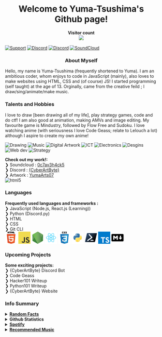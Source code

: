  <body>
      <h1 style="text-align:center">Welcome to Yuma-Tsushima's Github page!</h1>
      <p></p>
   </body>
   
   <p align="center"> 
  <b>Visitor count </b><br>
  <img src="https://profile-counter.glitch.me/Yuma-Tsushima07/count.svg" />
</p>
   
[![Support](https://img.shields.io/badge/Support-Buy%20us%20a%20Pizza-orange.svg?style=for-the-badge&logo=patreon)](https://www.patreon.com/Order_of_the_Black_Knights_C2_bot)
[![Discord](https://img.shields.io/badge/C2's%20Place-Join%20us%20for%20a%20chat-blue.svg?style=for-the-badge&logo=discord)](https://disboard.org/server/711260885531885648)
[![Discord](https://img.shields.io/badge/Join%20to%20chat-CyberArtByte-blue.svg?style=for-the-badge&logo=discord)](https://discord.gg/mNAWykv67W)
[![SoundCloud](https://img.shields.io/badge/Sound-Cloud-red.svg?style=for-the-badge&logo=soundcloud)](https://soundcloud.com/0c7av3h4ck5)

<body>
      <h3 style="text-align:center">About Myself</h3>
      <p>Hello, my name is Yuma-Tsushima (frequently shortened to Yuma). I am an ambitious coder, whom enjoys to code in JavaScript (mainly), also loves to make websites using HTML, CSS and (of course) JS! I started programming (self taught) at the age of 13. Orginally, came from the creative feild ; I draw/sing/animate/make music. </p>
   </body>

### Talents and Hobbies
<p>I love to draw [been drawing all of my life], play strategy games, code and do ctf! I am also good at animation, making AMVs and image editing. My favourite game is Mindustry, followed by Flow Free and Sudoku. I love watching anime (with seriousness I love Code Geass; relate to Lelouch a lot) although I aspire to create my own anime!</p>

![Drawing](https://img.shields.io/static/v1?style=flat-square&label=%E2%A0%80&color=555&labelColor=%23e34c26&message=Drawing%20|%20A*)
![Music](https://img.shields.io/static/v1?style=flat-square&label=%E2%A0%80&color=555&labelColor=%23563d7c&message=Music%20|%20B)
![Digital Artwork](https://img.shields.io/static/v1?style=flat-square&label=%E2%A0%80&color=555&labelColor=%232b7489&message=Digital%20Artwork%20|%2080%)
![ICT](https://img.shields.io/static/v1?style=flat-square&label=%E2%A0%80&color=555&labelColor=68A063&message=ICT%20|%20A)
![Electronics](https://img.shields.io/static/v1?style=flat-square&label=%E2%A0%80&color=555&labelColor=61DBFB&message=Electronics%20|%20A)
![Desgins](https://img.shields.io/static/v1?style=flat-square&label=%E2%A0%80&color=555&labelColor=306998&message=Designs%20|%2085%)
![Web dev](https://img.shields.io/static/v1?style=flat-square&label=%E2%A0%80&color=555&labelColor=602C50&message=Web%20Development%20|%2080%)
![Strategy](https://img.shields.io/static/v1?style=flat-square&label=%E2%A0%80&color=555&labelColor=764abc&message=Strategy%20|%2095%)

<b> Check out my work!: </b> <br>
❯ Soundcloud : [0c7av3h4ck5](https://soundcloud.com/0c7av3h4ck5) <br>
❯ Discord : [{CyberArtByte}](https://discord.gg/mNAWykv67W)  <br>
❯ Artwork : [YumaArts07](https://medibang.com/u/YumaArts07/) <br>
<img src="https://w.soundcloud.com/player/?url=https%3A//api.soundcloud.com/playlists/1234616596&color=%23eb2653&auto_play=true&hide_related=false&show_comments=true&show_user=true&show_reposts=false&show_teaser=true%22%3E" alt="html5" width="40" height="40"/>

### Languages

<b> Frequently used languages and frameworks :</b> <br>
❯ JavaScript (Node.js, React.js (Learning)) <br>
❯ Python (Discord.py) <br>
❯ HTML <br>
❯ CSS <br>
❯ Git CLI <br>
<img src="https://raw.githubusercontent.com/github/explore/80688e429a7d4ef2fca1e82350fe8e3517d3494d/topics/html/html.png" alt="html5" width="40" height="40"/>
<img src="https://raw.githubusercontent.com/github/explore/80688e429a7d4ef2fca1e82350fe8e3517d3494d/topics/javascript/javascript.png" alt="javascript" width="40" height="40"/> <img src="https://raw.githubusercontent.com/github/explore/80688e429a7d4ef2fca1e82350fe8e3517d3494d/topics/nodejs/nodejs.png" alt="nodejs" width="40" height="40"/>
<img src="https://raw.githubusercontent.com/github/explore/80688e429a7d4ef2fca1e82350fe8e3517d3494d/topics/react/react.png" alt="react" width="40" height="40"/>
<img src="https://raw.githubusercontent.com/github/explore/80688e429a7d4ef2fca1e82350fe8e3517d3494d/topics/css/css.png" alt="css" width="40" height="40"/>
<img src="https://raw.githubusercontent.com/github/explore/80688e429a7d4ef2fca1e82350fe8e3517d3494d/topics/python/python.png" alt="css" width="40" height="40"/>
<img src="https://raw.githubusercontent.com/github/explore/80688e429a7d4ef2fca1e82350fe8e3517d3494d/topics/powershell/powershell.png" alt="css" width="40" height="40"/>
<img src="https://raw.githubusercontent.com/github/explore/80688e429a7d4ef2fca1e82350fe8e3517d3494d/topics/typescript/typescript.png" alt="css" width="40" height="40"/>
<img src="https://raw.githubusercontent.com/github/explore/80688e429a7d4ef2fca1e82350fe8e3517d3494d/topics/markdown/markdown.png" alt="css" width="40" height="40"/>




### Upcoming Projects

<b> Some exciting  projects: </b> <br>
❯ {CyberArtByte} Discord Bot <br>
❯ Code Geass <br>
❯ Hacker101 Writeup <br>
❯ Python101 Writeup <br>
❯ {CyberArtByte} Website <br>

### Info Summary 


<details>
 <summary> <u><b> Random Facts </u></b> </summary>
  
 ```javascript
const Yuma-Tsushima = {
    pronouns: "He" | "Him", //yes
    code: ["Javascript", "Python", "Bash", "Shell"], 
    os: ["Windows 10", "Linux","Android"],
    linux: {
       distros: ["Ubuntu","Parrot"],
    askMeAbout: ["web dev", "tech", "anime", "music", "artwork", "animation","Ctfs","Bughunting"],
    technologies: {
       artSoftware: ["Kirta","Autodesk","Medibang"],
       backEnd: {
            js: ["node"],
        },
    },
    music: ["Classical", "Electronic","Vocaloid","Rock","EDM","Nightcore","Dubstep"],
    funFact: "If the King doesn't move his subordinates won't follow", //All hail Lelouch!!!
    quote: "It's a lie of living, life's a lie" 
};
```
  </details>              
  
 

<div align="left">
<details>
  <summary><b>Github Statistics</b></summary>
   
   <a href="https://github.com/Yuma-Tsushima07/Yuma-Tsushima07">
<img align="center" src="/github-metrics.svg" alt="Yuma's Stats">
<br><br>
    <p align="left"><img src="https://github-readme-stats.vercel.app/api/top-langs/?username=Yuma-Tsushima07&langs_count=10&theme=dark&layout=compact" alt="Yuma-Tsushima07:: Top Langs" /></p>
  
  <p align="left"><img src="https://github-readme-stats.vercel.app/api?username=Yuma-Tsushima07&show_icons=true&theme=dark" alt="Yuma-Tsushima07 :: Profile Stats" /></p>
  
  <!--START_SECTION:activity-->
1. ❗️ Opened issue [#3](https://github.com/som-cs/reddit-and-imgur/issues/3) in [som-cs/reddit-and-imgur](https://github.com/som-cs/reddit-and-imgur)
2. ❗️ Opened issue [#2](https://github.com/som-cs/reddit-and-imgur/issues/2) in [som-cs/reddit-and-imgur](https://github.com/som-cs/reddit-and-imgur)
3. ❗️ Opened issue [#1](https://github.com/som-cs/reddit-and-imgur/issues/1) in [som-cs/reddit-and-imgur](https://github.com/som-cs/reddit-and-imgur)
4. ❗️ Opened issue [#1](https://github.com/som-cs/discord_ascii_master/issues/1) in [som-cs/discord_ascii_master](https://github.com/som-cs/discord_ascii_master)
5. 🗣 Commented on [#1](https://github.com/KiraReys/kirareys/issues/1) in [KiraReys/kirareys](https://github.com/KiraReys/kirareys)
  <!--END_SECTION:activity-->
  
</details>
   </div>
   
   
   
   <details>
  <summary> <u><b> Spotify </u></b> </summary>
  
[![Spotify](https://novatorem-git-master.yuma-tsushima07.vercel.app//api/spotify)](https://open.spotify.com/user/Yuma-Tsushima07)
</details>

<details>
  <summary> <u><b> Recommended Music </u></b> </summary>
 
 <!-- YOUTUBE:START -->
- [Tokyo Ghoul - "Glassy Sky" REMIX | AmaLee Ver](https://www.youtube.com/watch?v=MSYt0v0Ny40)
- [Super Smash Bros x Persona 5 - "Lifelight" (Joker REMIX) | AmaLee](https://www.youtube.com/watch?v=ImiDLaTkfEk)
- [Sword Art Online - "Crossing Field" (REMIX) | ENGLISH Ver | AmaLee](https://www.youtube.com/watch?v=76CekQ69vn4)
- [Persona 5 - "Rivers in the Desert" (REMIX) | AmaLee Ver](https://www.youtube.com/watch?v=Vd2V5PauoiI)
- [Saga of Tanya the Evil - "Jingo Jungle" (REMIX) | ENGLISH Ver | AmaLee](https://www.youtube.com/watch?v=jk1G2GcUOI4)
<!-- YOUTUBE:END -->

